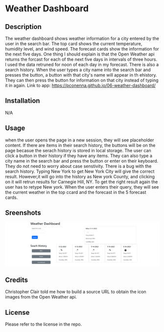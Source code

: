 # Weather Dashboard

## Description
The weather dashboard shows weather information for a city entered by the user in the search bar. The top card shows the current temperature, humidity level, and wind speed. The forecast cards show the information for the next five days. One thing I should explain is that the Open Weather api returns the forcast for each of the next five days in intervals of three hours. I used the data retruned for noon of each day in my forecast. There is also a search history. When the user types a city name into the search bar and presses the button, a button with that city's name will appear in th ehistory. They can then press the button for information on that city instead of typing it in again. 
Link to app: https://pconenna.github.io/06-weather-dashboard/ 
## Installation 
N/A
## Usage
when the user opens the page in a new session, they will see placeholder content. If there are items in their search history, the buttons will be on the page becasue the serach history is stored in local storage. The user can click a button in their history if they have any items. They can also type a city name in the search bar and press the button or enter on their keyboard. They do not need to worry about case senstivity. There is a bug with the search history. Typing New York to get New York City will give the correct result. However,it will go into the history as New york County, and clicking on it will retrun results for Carnegie Hill, NY. To get the right result again the user has to retype New york. When the user enters their query, they will see the current weather in the top ccard and the forecast in the 5 forecast cards.
## Sreenshots 
![A weather dashboard showing information](./images/Capture.PNG)
## Credits 
Christopher Clair told me how to build a source URL to obtain the icon images from the Open Weather api.
## License 
Please refer to the license in the repo. 